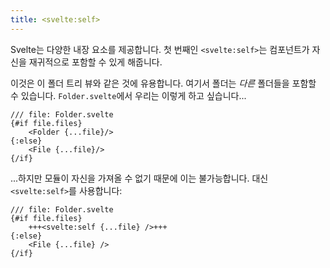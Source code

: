 ```yaml
---
title: <svelte:self>
---
```


Svelte는 다양한 내장 요소를 제공합니다. 첫 번째인 `<svelte:self>`는 컴포넌트가 자신을 재귀적으로 포함할 수 있게 해줍니다.

이것은 이 폴더 트리 뷰와 같은 것에 유용합니다. 여기서 폴더는 _다른_ 폴더들을 포함할 수 있습니다. `Folder.svelte`에서 우리는 이렇게 하고 싶습니다...

```svelte
/// file: Folder.svelte
{#if file.files}
	<Folder {...file}/>
{:else}
	<File {...file}/>
{/if}
```

...하지만 모듈이 자신을 가져올 수 없기 때문에 이는 불가능합니다. 대신 `<svelte:self>`를 사용합니다:

```svelte
/// file: Folder.svelte
{#if file.files}
	+++<svelte:self {...file} />+++
{:else}
	<File {...file} />
{/if}
```
